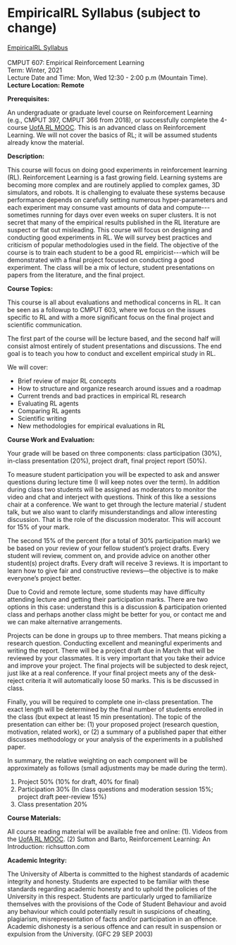 # EmpiricalRL Syllabus (subject to change)

<a href="https://amw8.github.io/EmpiricalRL/syllabus">EmpiricalRL Syllabus</a>
<br>
<br>
CMPUT 607: Empirical Reinforcement Learning
<br>
Term: Winter, 2021
<br>
Lecture Date and Time: Mon, Wed 12:30 - 2:00 p.m (Mountain Time). 
<b>Lecture Location: Remote</b>

<b>Prerequisites:</b>

An undergraduate or graduate level course on Reinforcement Learning (e.g., CMPUT 397, CMPUT 366 from 2018), or successfully complete the 4-course <a href="http://uab.ca/RLMOOC">UofA RL MOOC</a>.
This is an advanced class on Reinforcement Learning. We will not cover the basics of RL; it will be assumed students already know the material.


<b>Description:</b> 

This course will focus on doing good experiments in reinforcement learning (RL). Reinforcement Learning is a fast growing field. Learning systems are becoming more complex and are routinely applied to complex games, 3D simulators, and robots. It is challenging to evaluate these systems because performance depends on carefully setting numerous hyper-parameters and each experiment may consume vast amounts of data and compute---sometimes running for days over even weeks on super clusters. It is not secret that many of the empirical results published in the RL literature are suspect or flat out misleading. This course will focus on designing and conducting good experiments in RL. We will survey best practices and criticism of popular methodologies used in the field. The objective of the course is to train each student to be a good RL empiricist---which will be demonstrated with a final project focused on conducting a good experiment. The class will be a mix of lecture, student presentations on papers from the literature, and the final project.

<b>Course Topics:</b>

This course is all about evaluations and methodical concerns in RL. It can be seen as a followup to CMPUT 603, where we focus on the issues specific to RL and with a more significant focus on the final project and scientific communication. 

The first part of the course will be lecture based, and the second half will consist almost entirely of student presentations and discussions. The end goal is to teach you how to conduct and excellent empirical study in RL.

We will cover:
<ul>
<li>Brief review of major RL concepts</li>
<li>How to structure and organize research around issues and a roadmap</li>
<li>Current trends and bad practices in empirical RL research</li>
<li>Evaluating RL agents</li>
<li>Comparing RL agents</li>
<li>Scientific writing</li>
<li>New methodologies for empirical evaluations in RL</li>
</ul>



<b>Course Work and Evaluation:</b>

Your grade will be based on three components: class participation (30%), in-class presentation (20%), project draft, final project report (50%).

To measure student participation you will be expected to ask and answer questions during lecture time (I will keep notes over the term). In addition during class two students will be assigned as moderators to monitor the video and chat and interject with questions. Think of this like a sessions chair at a conference. We want to get through the lecture material / student talk, but we also want to clarify misunderstandings and allow interesting discussion. That is the role of the discussion moderator. This will account for 15% of your mark.

The second 15% of the percent (for a total of 30% participation mark) we be based on your review of your fellow student’s project drafts. Every student will review, comment on, and provide advice on another other student(s) project drafts. Every draft will receive 3 reviews. It is important to learn how to give fair and constructive reviews—the objective is to make everyone’s project better.

Due to Covid and remote lecture, some students may have difficulty attending lecture and getting their participation marks. There are two options in this case: understand this is a discussion & participation oriented class and perhaps another class might be better for you, or contact me and we can make alternative arrangements. 

Projects can be done in groups up to three members. That means picking a research question. Conducting excellent and meaningful experiments and writing the report. There will be a project draft due in March that will be reviewed by your classmates. It is very important that you take their advice and improve your project. The final projects will be subjected to desk reject, just like at a real conference. If your final project meets any of the desk-reject criteria it will automatically loose 50 marks. This is be discussed in class.

Finally, you will be required to complete one in-class presentation. The exact length will be determined by the final number of students enrolled in the class (but expect at least 15 min presentation). The topic of the presentation can either be: (1) your proposed project (research question, motivation, related work), or (2) a summary of a published paper that either discusses methodology or your analysis of the experiments in a published paper.

In summary, the relative weighting on each component will be approximately as follows (small adjustments may be made during the term).
 1. Project 50% (10% for draft, 40% for final)
 2. Participation 30% (In class questions and moderation session 15%; project draft peer-review 15%)
3. Class presentation 20%


<b>Course Materials:</b>

All course reading material will be available free and online: (1). Videos from the <a href="http://uab.ca/RLMOOC">UofA RL MOOC</a>.
(2) Sutton and Barto, Reinforcement Learning: An Introduction: richsutton.com





<b>Academic Integrity:</b>


The University of Alberta is committed to the highest standards of academic integrity and honesty. Students are expected to be familiar with these standards regarding academic honesty and to uphold the policies of the University in this respect. Students are particularly urged to familiarize themselves with the provisions of the ​Code of Student Behaviour​ and avoid any behaviour which could potentially result in suspicions of cheating, plagiarism, misrepresentation of facts and/or participation in an offence. Academic dishonesty is a serious offence and can result in suspension or expulsion from the University. (GFC 29 SEP 2003)
